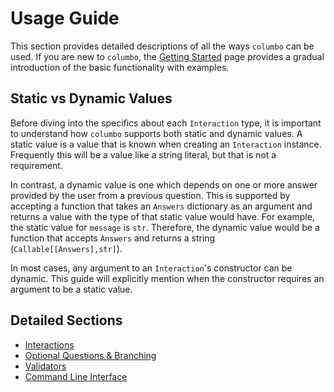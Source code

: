 # Usage Guide

This section provides detailed descriptions of all the ways `columbo` can be used. If you are new to `columbo`, the
[Getting Started][getting-started] page provides a gradual introduction of the basic functionality with examples.

## Static vs Dynamic Values

Before diving into the specifics about each `Interaction` type, it is important to understand how `columbo` supports
both static and dynamic values. A static value is a value that is known when creating an `Interaction` instance.
Frequently this will be a value like a string literal, but that is not a requirement.

In contrast, a dynamic value is one which depends on one or more answer provided by the user from a previous question.
This is supported by accepting a function that takes an `Answers` dictionary as an argument and returns a value with
the type of that static value would have. For example, the static value for `message` is `str`. Therefore, the dynamic
value would be a function that accepts `Answers` and returns a string (`Callable[[Answers],str]`).

In most cases, any argument to an `Interaction`'s constructor can be dynamic. This guide will explicitly mention when
the constructor requires an argument to be a static value.

## Detailed Sections

* [Interactions][interactions]
* [Optional Questions & Branching][optional-questions]
* [Validators][validators]
* [Command Line Interface][command-line]

[getting-started]: ../getting-started.md
[interactions]: interactions.md
[optional-questions]: optional-questions-and-branching.md
[validators]: validators.md
[command-line]: command-line.md
